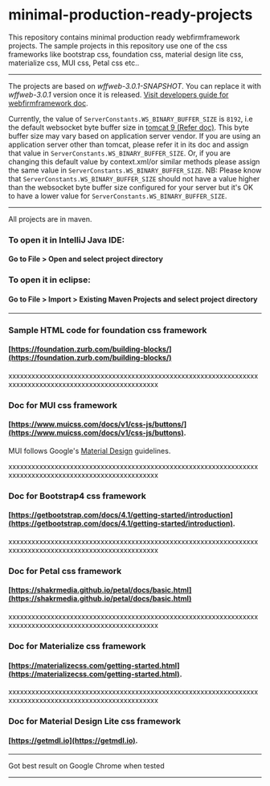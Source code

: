 # minimal-production-ready-projects
This repository contains minimal production ready webfirmframework  projects. The sample projects in this repository use one of the css frameworks like bootstrap css, foundation css, material design lite css, materialize css, MUI css, Petal css etc..

___

The projects are based on *wffweb-3.0.1-SNAPSHOT*. You can replace it with *wffweb-3.0.1* version once it is released. [Visit developers guide for webfirmframework doc](https://webfirmframework.github.io/developers-guide/get-started.html).

Currently, the value of `ServerConstants.WS_BINARY_BUFFER_SIZE` is `8192`, i.e the default websocket byte buffer size in [tomcat 9 (Refer doc)](https://tomcat.apache.org/tomcat-9.0-doc/web-socket-howto.html). This byte buffer size may vary based on application server vendor. If you are using an application server other than tomcat, please refer it in its doc and assign that value in `ServerConstants.WS_BINARY_BUFFER_SIZE`. Or, if you are changing this default value by context.xml/or similar methods please assign  the same value in `ServerConstants.WS_BINARY_BUFFER_SIZE`. NB: Please know that `ServerConstants.WS_BINARY_BUFFER_SIZE` should not have a value higher than the websocket byte buffer size configured for your server but it's OK to have a lower value for `ServerConstants.WS_BINARY_BUFFER_SIZE`.

___

All projects are in maven.

### To open it in IntelliJ Java IDE: 
#### Go to File > Open and select project directory 

### To open it in eclipse: 
#### Go to File > Import > Existing Maven Projects and select project directory 

___

### Sample HTML code for foundation css framework
#### [https://foundation.zurb.com/building-blocks/](https://foundation.zurb.com/building-blocks/)

xxxxxxxxxxxxxxxxxxxxxxxxxxxxxxxxxxxxxxxxxxxxxxxxxxxxxxxxxxxxxxxxxxxxxxxxxxxxxxxxxxxxxxxxxxxxxxxxxxxxxxxx

### Doc for MUI css framework
#### [https://www.muicss.com/docs/v1/css-js/buttons/](https://www.muicss.com/docs/v1/css-js/buttons). 
MUI follows Google's [Material Design](https://material.io/design/introduction/) guidelines. 

xxxxxxxxxxxxxxxxxxxxxxxxxxxxxxxxxxxxxxxxxxxxxxxxxxxxxxxxxxxxxxxxxxxxxxxxxxxxxxxxxxxxxxxxxxxxxxxxxxxxxxxx

### Doc for Bootstrap4 css framework
#### [https://getbootstrap.com/docs/4.1/getting-started/introduction](https://getbootstrap.com/docs/4.1/getting-started/introduction). 
 
xxxxxxxxxxxxxxxxxxxxxxxxxxxxxxxxxxxxxxxxxxxxxxxxxxxxxxxxxxxxxxxxxxxxxxxxxxxxxxxxxxxxxxxxxxxxxxxxxxxxxxxx

### Doc for Petal css framework
#### [https://shakrmedia.github.io/petal/docs/basic.html](https://shakrmedia.github.io/petal/docs/basic.html) 

xxxxxxxxxxxxxxxxxxxxxxxxxxxxxxxxxxxxxxxxxxxxxxxxxxxxxxxxxxxxxxxxxxxxxxxxxxxxxxxxxxxxxxxxxxxxxxxxxxxxxxxx

### Doc for Materialize css framework
#### [https://materializecss.com/getting-started.html](https://materializecss.com/getting-started.html). 
 
xxxxxxxxxxxxxxxxxxxxxxxxxxxxxxxxxxxxxxxxxxxxxxxxxxxxxxxxxxxxxxxxxxxxxxxxxxxxxxxxxxxxxxxxxxxxxxxxxxxxxxxx

### Doc for Material Design Lite css framework
#### [https://getmdl.io](https://getmdl.io). 
 
___

Got best result on Google Chrome when tested
___




